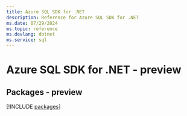 ```yaml
---
title: Azure SQL SDK for .NET
description: Reference for Azure SQL SDK for .NET
ms.date: 07/29/2024
ms.topic: reference
ms.devlang: dotnet
ms.service: sql
---
```

# Azure SQL SDK for .NET - preview
## Packages - preview
[!INCLUDE [packages](sql-index.md)]